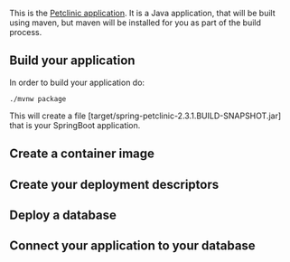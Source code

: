 This is the [Petclinic application](https://github.com/spring-projects/spring-petclinic).
It is a Java application, that will be built using maven, but maven will be installed for you as part of the build process.

## Build your application
In order to build your application do:

```
./mvnw package
```

This will create a file [target/spring-petclinic-2.3.1.BUILD-SNAPSHOT.jar] that is your SpringBoot application.

## Create a container image

## Create your deployment descriptors

## Deploy a database

## Connect your application to your database
